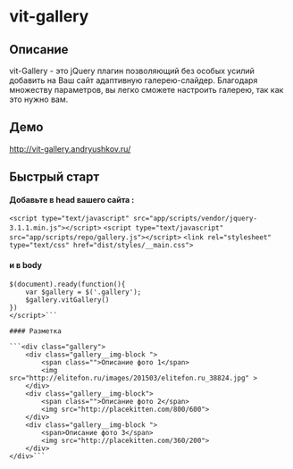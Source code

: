 ﻿# vit-gallery

## Описание

vit-Gallery - это jQuery плагин позволяющий без особых усилий добавить на Ваш сайт адаптивную галерею-слайдер.
Благодаря множеству параметров, вы легко сможете настроить галерею, так как это нужно вам.

## Демо

<http://vit-gallery.andryushkov.ru/>

## Быстрый старт

#### Добавьте в head вашего сайта :

```<script type="text/javascript" src="app/scripts/vendor/jquery-3.1.1.min.js"></script>```
```<script type="text/javascript" src="app/scripts/repo/gallery.js"></script>```
```<link rel="stylesheet" type="text/css" href="dist/styles/__main.css">```

#### и в body

```<script>
$(document).ready(function(){
    var $gallery = $('.gallery');
    $gallery.vitGallery()
})
</script>```

#### Разметка

```<div class="gallery">
    <div class="gallery__img-block ">
        <span class="">Описание фото 1</span>
        <img src="http://elitefon.ru/images/201503/elitefon.ru_38824.jpg" >
    </div>
    <div class="gallery__img-block">
        <span class="">Описание фото 2</span>
        <img src="http://placekitten.com/800/600">
    </div>
    <div class="gallery__img-block ">
        <span>Описание фото 3</span>
        <img src="http://placekitten.com/360/200">
    </div>
</div>```
